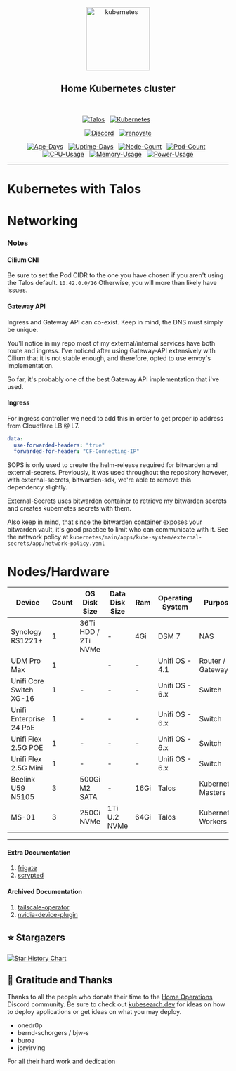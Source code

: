 <div align="center">

<img src="https://avatars.githubusercontent.com/u/61287648?s=200&v=4" align="center" width="144px" height="144px" alt="kubernetes"/>

## Home Kubernetes cluster

</div>

<br/>

<div align="center">

[![Talos](https://img.shields.io/badge/dynamic/yaml?url=https%3A%2F%2Fraw.githubusercontent.com%2Flarivierec%2Fhome-cluster%2Fmain%2Fbootstrap%2Ftalos%2Ftalconfig.yaml&query=talosVersion&style=for-the-badge&logo=talos&logoColor=white&color=blue&label=%20)](https://www.talos.dev/)&nbsp;&nbsp;
[![Kubernetes](https://img.shields.io/badge/dynamic/yaml?url=https%3A%2F%2Fraw.githubusercontent.com%2Flarivierec%2Fhome-cluster%2Fmain%2Fbootstrap%2Ftalos%2Ftalconfig.yaml&query=kubernetesVersion&style=for-the-badge&logo=kubernetes&logoColor=white&color=blue&label=%20)](https://www.talos.dev/)&nbsp;&nbsp;

[![Discord](https://img.shields.io/discord/673534664354430999?color=7289da&label=DISCORD&style=for-the-badge)](https://discord.gg/home-operations)&nbsp;&nbsp;
[![renovate](https://img.shields.io/badge/renovate-enabled-brightgreen?style=for-the-badge&logo=renovatebot&logoColor=white)](https://github.com/renovatebot/renovate)

</div>

<div align="center">

[![Age-Days](https://kromgo.garb.dev/cluster_age_days?format=badge&style=flat-square)](https://github.com/kashalls/kromgo/)&nbsp;&nbsp;
[![Uptime-Days](https://kromgo.garb.dev/cluster_uptime_days?format=badge&style=flat-square)](https://github.com/kashalls/kromgo/)&nbsp;&nbsp;
[![Node-Count](https://kromgo.garb.dev/cluster_node_count?format=badge&style=flat-square)](https://github.com/kashalls/kromgo/)&nbsp;&nbsp;
[![Pod-Count](https://kromgo.garb.dev/cluster_pod_count?format=badge&style=flat-square)](https://github.com/kashalls/kromgo/)&nbsp;&nbsp;
[![CPU-Usage](https://kromgo.garb.dev/cluster_cpu_usage?format=badge&style=flat-square)](https://github.com/kashalls/kromgo/)&nbsp;&nbsp;
[![Memory-Usage](https://kromgo.garb.dev/cluster_memory_usage?format=badge&style=flat-square)](https://github.com/kashalls/kromgo/)&nbsp;&nbsp;
[![Power-Usage](https://kromgo.garb.dev/cluster_power_usage?format=badge&style=flat-square)](https://github.com/kashalls/kromgo/)

</div>

---

# Kubernetes with Talos

# Networking

### Notes

#### Cilium CNI

Be sure to set the Pod CIDR to the one you have chosen if you aren't using the Talos default. `10.42.0.0/16`
Otherwise, you will more than likely have issues.

#### Gateway API

Ingress and Gateway API can co-exist.
Keep in mind, the DNS must simply be unique.

You'll notice in my repo most of my external/internal services have both route and ingress.
I've noticed after using Gateway-API extensively with Cilium that it is not stable enough, and therefore, opted to use envoy's implementation.

So far, it's probably one of the best Gateway API implementation that i've used.

#### Ingress

For ingress controller we need to add this in order to get proper ip address from Cloudflare LB @ L7.

```yaml
data:
  use-forwarded-headers: "true"
  forwarded-for-header: "CF-Connecting-IP"
```

SOPS is only used to create the helm-release required for bitwarden and external-secrets.
Previously, it was used throughout the repository however, with external-secrets, bitwarden-sdk, we're able to remove this dependency slightly.

External-Secrets uses bitwarden container to retrieve my bitwarden secrets and creates kubernetes secrets with them.

Also keep in mind, that since the bitwarden container exposes your bitwarden vault, it's good practice to limit who can communicate with it. See the network policy at `kubernetes/main/apps/kube-system/external-secrets/app/network-policy.yaml`

# Nodes/Hardware

| Device                    | Count | OS Disk Size            | Data Disk Size              | Ram  | Operating System | Purpose              |
| --------------------------|-------|-------------------------|-----------------------------|------|------------------|--------------------- |
| Synology RS1221+          | 1     | 36Ti  HDD / 2Ti NVMe    | -                           | 4Gi  | DSM 7            | NAS                  |
| UDM Pro Max               | 1     |                         | -                           |  -   | Unifi OS - 4.1   | Router / Gateway     |
| Unifi Core Switch XG-16   | 1     |            -            | -                           |  -   | Unifi OS - 6.x   | Switch               |
| Unifi Enterprise 24 PoE   | 1     |            -            | -                           |  -   | Unifi OS - 6.x   | Switch               |
| Unifi Flex 2.5G POE       | 1     |            -            | -                           |  -   | Unifi OS - 6.x   | Switch               |
| Unifi Flex 2.5G Mini      | 1     |            -            | -                           |  -   | Unifi OS - 6.x   | Switch               |
| Beelink U59 N5105         | 3     | 500Gi M2 SATA           | -                           | 16Gi | Talos            | Kubernetes Masters   |
| MS-01                     | 3     | 250Gi NVMe              | 1Ti U.2 NVMe                | 64Gi | Talos            | Kubernetes Workers   |
---

#### Extra Documentation

1. [frigate](kubernetes/apps/home/frigate/README.md)
2. [scrypted](kubernetes/apps/home/scrypted/README.md)

#### Archived Documentation

1. [tailscale-operator](.archive/apps/networking/tailscale-gateway/operator/README.md)
2. [nvidia-device-plugin](.archive/apps/kube-system/nvidia/device-plugin/README.md)

## ⭐ Stargazers

[![Star History Chart](https://api.star-history.com/svg?repos=larivierec/home-cluster&type=Date)](https://www.star-history.com/#larivierec/home-cluster&Date)

## 🤝 Gratitude and Thanks

Thanks to all the people who donate their time to the [Home Operations](https://discord.gg/home-operations) Discord community. Be sure to check out [kubesearch.dev](https://kubesearch.dev/) for ideas on how to deploy applications or get ideas on what you may deploy.

- onedr0p
- bernd-schorgers / bjw-s
- buroa
- joryirving

For all their hard work and dedication
